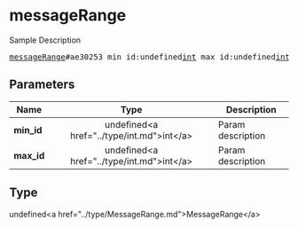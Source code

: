 # messageRange

Sample Description

<pre>
<a href="../constructor/messageRange.md">messageRange</a>#ae30253 min_id:undefined<a href="../type/int.md">int</a> max_id:undefined<a href="../type/int.md">int</a> = undefined<a href="../type/MessageRange.md">MessageRange</a>;
</pre>

## Parameters

| Name | Type | Description |
|------|:----:|-------------|
| **min_id** | undefined&lt;a href=&#34;../type/int.md&#34;&gt;int&lt;/a&gt; | Param description |
| **max_id** | undefined&lt;a href=&#34;../type/int.md&#34;&gt;int&lt;/a&gt; | Param description |

## Type

undefined&lt;a href=&#34;../type/MessageRange.md&#34;&gt;MessageRange&lt;/a&gt;
